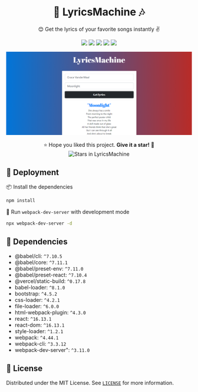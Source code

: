 <h1 align="center">🎤 LyricsMachine 🎶</h1>

<p align="center">😊 Get the lyrics of your favorite songs instantly ✌</p>

<p align="center">
    <img src="https://img.shields.io/static/v1?label=Node.js&message=v11.14.0&color=success&logo=node.js" />
    <img src="https://img.shields.io/static/v1?label=Webpack&message=v4.44.1%204&color=00afdb&logo=webpack" />
    <img src="https://img.shields.io/static/v1?label=Babel&message=v7.x&color=yellow&logo=babel" />
    <img src="https://img.shields.io/static/v1?label=ReactJS&message=v16.13&color=blue&logo=react" />
    <img src="https://img.shields.io/static/v1?label=Bootstrap&message=v4.5&color=a400db&logo=bootstrap" />
</p>

<p align="center">
    <img src="./.github/screenshot.png" />
</p>

<p align="center">
⭐ Hope you liked this project. <b>Give it a star!</b> 🎉<br/>
<img
    src="https://img.shields.io/github/stars/360macky/lyrics-machine.svg?style=social"
    title="Stars in LyricsMachine"
    alt="Stars in LyricsMachine"
    align="center"
/>
</p>


## 🚀 Deployment
📦 Install the dependencies
```bash
npm install
```
🌙 Run `webpack-dev-server` with development mode
```bash
npx webpack-dev-server -d
```


## 🎁 Dependencies
- @babel/cli: `^7.10.5`
- @babel/core: `^7.11.1`
- @babel/preset-env: `^7.11.0`
- @babel/preset-react: `^7.10.4`
- @vercel/static-build: `^0.17.8`
- babel-loader: `^8.1.0`
- bootstrap: `^4.5.2`
- css-loader: `^4.2.1`
- file-loader: `^6.0.0`
- html-webpack-plugin: `^4.3.0`
- react: `^16.13.1`
- react-dom: `^16.13.1`
- style-loader: `^1.2.1`
- webpack: `^4.44.1`
- webpack-cli: `^3.3.12`
- webpack-dev-server": `^3.11.0`


## 📃 License
Distributed under the MIT License.
See [`LICENSE`](./LICENSE) for more information.

